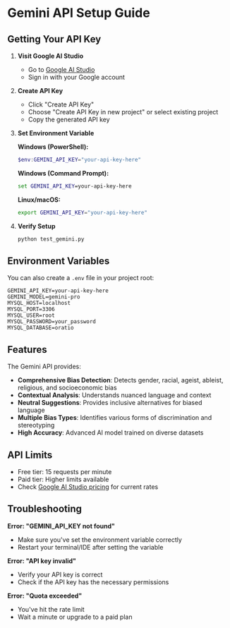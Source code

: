 # Gemini API Setup Guide

## Getting Your API Key

1. **Visit Google AI Studio**
   - Go to [Google AI Studio](https://makersuite.google.com/app/apikey)
   - Sign in with your Google account

2. **Create API Key**
   - Click "Create API Key"
   - Choose "Create API Key in new project" or select existing project
   - Copy the generated API key

3. **Set Environment Variable**
   
   **Windows (PowerShell):**
   ```powershell
   $env:GEMINI_API_KEY="your-api-key-here"
   ```
   
   **Windows (Command Prompt):**
   ```cmd
   set GEMINI_API_KEY=your-api-key-here
   ```
   
   **Linux/macOS:**
   ```bash
   export GEMINI_API_KEY="your-api-key-here"
   ```

4. **Verify Setup**
   ```bash
   python test_gemini.py
   ```

## Environment Variables

You can also create a `.env` file in your project root:

```env
GEMINI_API_KEY=your-api-key-here
GEMINI_MODEL=gemini-pro
MYSQL_HOST=localhost
MYSQL_PORT=3306
MYSQL_USER=root
MYSQL_PASSWORD=your_password
MYSQL_DATABASE=oratio
```

## Features

The Gemini API provides:

- **Comprehensive Bias Detection**: Detects gender, racial, ageist, ableist, religious, and socioeconomic bias
- **Contextual Analysis**: Understands nuanced language and context
- **Neutral Suggestions**: Provides inclusive alternatives for biased language
- **Multiple Bias Types**: Identifies various forms of discrimination and stereotyping
- **High Accuracy**: Advanced AI model trained on diverse datasets

## API Limits

- Free tier: 15 requests per minute
- Paid tier: Higher limits available
- Check [Google AI Studio pricing](https://ai.google.dev/pricing) for current rates

## Troubleshooting

**Error: "GEMINI_API_KEY not found"**
- Make sure you've set the environment variable correctly
- Restart your terminal/IDE after setting the variable

**Error: "API key invalid"**
- Verify your API key is correct
- Check if the API key has the necessary permissions

**Error: "Quota exceeded"**
- You've hit the rate limit
- Wait a minute or upgrade to a paid plan
